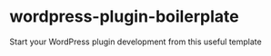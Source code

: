 wordpress-plugin-boilerplate
============================

Start your WordPress plugin development from this useful template
